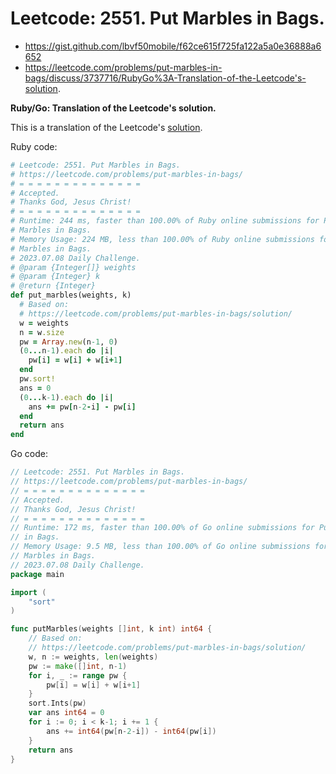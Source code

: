 # Leetcode: 2551. Put Marbles in Bags.

- https://gist.github.com/lbvf50mobile/f62ce615f725fa122a5a0e36888a6652
- https://leetcode.com/problems/put-marbles-in-bags/discuss/3737716/RubyGo%3A-Translation-of-the-Leetcode's-solution.

**Ruby/Go: Translation of the Leetcode's solution.**

This is a translation of the Leetcode's [solution](https://leetcode.com/problems/put-marbles-in-bags/solution/).

Ruby code:
```Ruby
# Leetcode: 2551. Put Marbles in Bags.
# https://leetcode.com/problems/put-marbles-in-bags/
# = = = = = = = = = = = = = =
# Accepted.
# Thanks God, Jesus Christ!
# = = = = = = = = = = = = = =
# Runtime: 244 ms, faster than 100.00% of Ruby online submissions for Put
# Marbles in Bags.
# Memory Usage: 224 MB, less than 100.00% of Ruby online submissions for Put
# Marbles in Bags.
# 2023.07.08 Daily Challenge.
# @param {Integer[]} weights
# @param {Integer} k
# @return {Integer}
def put_marbles(weights, k)
  # Based on:
  # https://leetcode.com/problems/put-marbles-in-bags/solution/
  w = weights
  n = w.size
  pw = Array.new(n-1, 0)
  (0...n-1).each do |i|
    pw[i] = w[i] + w[i+1] 
  end
  pw.sort!
  ans = 0
  (0...k-1).each do |i|
    ans += pw[n-2-i] - pw[i]
  end
  return ans
end
```

Go code:
```Go
// Leetcode: 2551. Put Marbles in Bags.
// https://leetcode.com/problems/put-marbles-in-bags/
// = = = = = = = = = = = = = =
// Accepted.
// Thanks God, Jesus Christ!
// = = = = = = = = = = = = = =
// Runtime: 172 ms, faster than 100.00% of Go online submissions for Put Marbles
// in Bags.
// Memory Usage: 9.5 MB, less than 100.00% of Go online submissions for Put
// Marbles in Bags.
// 2023.07.08 Daily Challenge.
package main

import (
	"sort"
)

func putMarbles(weights []int, k int) int64 {
	// Based on:
	// https://leetcode.com/problems/put-marbles-in-bags/solution/
	w, n := weights, len(weights)
	pw := make([]int, n-1)
	for i, _ := range pw {
		pw[i] = w[i] + w[i+1]
	}
	sort.Ints(pw)
	var ans int64 = 0
	for i := 0; i < k-1; i += 1 {
		ans += int64(pw[n-2-i]) - int64(pw[i])
	}
	return ans
}
```
